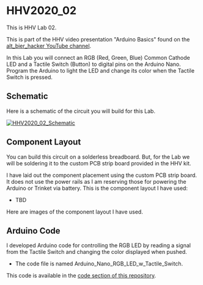 # HHV2020_02

This is HHV Lab 02.

This is part of the HHV video presentation "Arduino Basics" found on the [alt_bier_hacker YouTube channel](https://www.youtube.com/channel/UC986BzRchhp4fKb9zLjqvUA/).

In this Lab you will connect an RGB (Red, Green, Blue) Common Cathode LED and a Tactile Switch (Button) to digital pins on the Arduino Nano.
Program the Arduino to light the LED and change its color when the Tactile Switch is pressed.

## Schematic

Here is a schematic of the circuit you will build for this Lab.

[![HHV2020_02_Schematic](HHV2020_02_Schematic.JPG)](HHV2020_02_Schematic.pdf)

## Component Layout

You can build this circuit on a solderless breadboard.
But, for the Lab we will be soldering it to the custom PCB strip board provided in the HHV kit.

I have laid out the component placement using the custom PCB strip board.
It does not use the power rails as I am reserving those for powering the Arduino or Trinket via battery.
This is the component layout I have used:

* TBD

Here are images of the component layout I have used.


## Arduino Code

I developed Arduino code for controlling the RGB LED by reading a signal from the Tactile Switch and changing the color displayed when pushed.

* The code file is named Arduino_Nano_RGB_LED_w_Tactile_Switch.

This code is available in the [code section of this repository](/code/HHV2020_02/).
